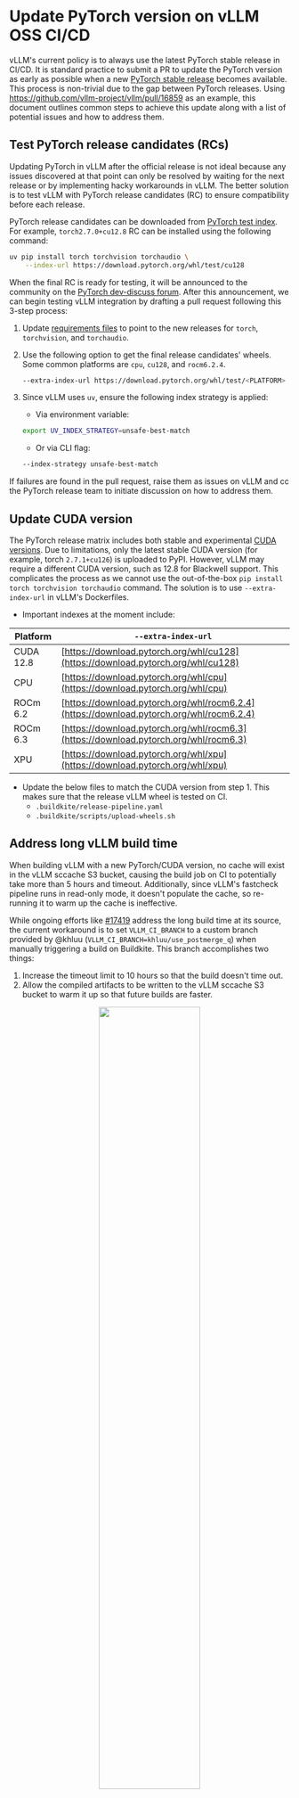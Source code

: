 # Update PyTorch version on vLLM OSS CI/CD

vLLM's current policy is to always use the latest PyTorch stable
release in CI/CD. It is standard practice to submit a PR to update the
PyTorch version as early as possible when a new [PyTorch stable
release](https://github.com/pytorch/pytorch/blob/main/RELEASE.md#release-cadence) becomes available.
This process is non-trivial due to the gap between PyTorch
releases. Using <https://github.com/vllm-project/vllm/pull/16859> as an example, this document outlines common steps to achieve this
update along with a list of potential issues and how to address them.

## Test PyTorch release candidates (RCs)

Updating PyTorch in vLLM after the official release is not
ideal because any issues discovered at that point can only be resolved
by waiting for the next release or by implementing hacky workarounds in vLLM.
The better solution is to test vLLM with PyTorch release candidates (RC) to ensure
compatibility before each release.

PyTorch release candidates can be downloaded from [PyTorch test index](https://download.pytorch.org/whl/test).
For example, `torch2.7.0+cu12.8` RC can be installed using the following command:

```bash
uv pip install torch torchvision torchaudio \
    --index-url https://download.pytorch.org/whl/test/cu128
```

When the final RC is ready for testing, it will be announced to the community
on the [PyTorch dev-discuss forum](https://dev-discuss.pytorch.org/c/release-announcements).
After this announcement, we can begin testing vLLM integration by drafting a pull request
following this 3-step process:

1. Update [requirements files](https://github.com/vllm-project/vllm/tree/main/requirements)
to point to the new releases for `torch`, `torchvision`, and `torchaudio`.

2. Use the following option to get the final release candidates' wheels. Some common platforms are `cpu`, `cu128`, and `rocm6.2.4`.

    ```bash
    --extra-index-url https://download.pytorch.org/whl/test/<PLATFORM>
    ```

3. Since vLLM uses `uv`, ensure the following index strategy is applied:

    - Via environment variable:

    ```bash
    export UV_INDEX_STRATEGY=unsafe-best-match
    ```

    - Or via CLI flag:

    ```bash
    --index-strategy unsafe-best-match
    ```

If failures are found in the pull request, raise them as issues on vLLM and
cc the PyTorch release team to initiate discussion on how to address them.

## Update CUDA version

The PyTorch release matrix includes both stable and experimental [CUDA versions](https://github.com/pytorch/pytorch/blob/main/RELEASE.md#release-compatibility-matrix). Due to limitations, only the latest stable CUDA version (for example, torch `2.7.1+cu126`) is uploaded to PyPI. However, vLLM may require a different CUDA version,
such as 12.8 for Blackwell support.
This complicates the process as we cannot use the out-of-the-box
`pip install torch torchvision torchaudio` command. The solution is to use
`--extra-index-url` in vLLM's Dockerfiles.

- Important indexes at the moment include:

| Platform | `--extra-index-url` |
|----------|-----------------|
| CUDA 12.8| [https://download.pytorch.org/whl/cu128](https://download.pytorch.org/whl/cu128)|
| CPU      | [https://download.pytorch.org/whl/cpu](https://download.pytorch.org/whl/cpu)|
| ROCm 6.2 | [https://download.pytorch.org/whl/rocm6.2.4](https://download.pytorch.org/whl/rocm6.2.4) |
| ROCm 6.3 | [https://download.pytorch.org/whl/rocm6.3](https://download.pytorch.org/whl/rocm6.3) |
| XPU      | [https://download.pytorch.org/whl/xpu](https://download.pytorch.org/whl/xpu) |

- Update the below files to match the CUDA version from step 1. This makes sure that the release vLLM wheel is tested on CI.
    - `.buildkite/release-pipeline.yaml`
    - `.buildkite/scripts/upload-wheels.sh`

## Address long vLLM build time

When building vLLM with a new PyTorch/CUDA version, no cache will exist
in the vLLM sccache S3 bucket, causing the build job on CI to potentially take more than 5 hours
and timeout. Additionally, since vLLM's fastcheck pipeline runs in read-only mode,
it doesn't populate the cache, so re-running it to warm up the cache
is ineffective.

While ongoing efforts like [#17419](https://github.com/vllm-project/vllm/issues/17419)
address the long build time at its source, the current workaround is to set `VLLM_CI_BRANCH`
to a custom branch provided by @khluu (`VLLM_CI_BRANCH=khluu/use_postmerge_q`)
when manually triggering a build on Buildkite. This branch accomplishes two things:

1. Increase the timeout limit to 10 hours so that the build doesn't time out.
2. Allow the compiled artifacts to be written to the vLLM sccache S3 bucket
to warm it up so that future builds are faster.

<p align="center" width="100%">
    <img width="60%" src="https://github.com/user-attachments/assets/a8ff0fcd-76e0-4e91-b72f-014e3fdb6b94">
</p>

## Update dependencies

Several vLLM dependencies, such as FlashInfer, also depend on PyTorch and need
to be updated accordingly. Rather than waiting for all of them to publish new
releases (which would take too much time), they can be built from
source to unblock the update process.

### FlashInfer

Here is how to build and install it from source with `torch2.7.0+cu128` in vLLM [Dockerfile](https://github.com/vllm-project/vllm/blob/27bebcd89792d5c4b08af7a65095759526f2f9e1/docker/Dockerfile#L259-L271):

```bash
export TORCH_CUDA_ARCH_LIST='7.5 8.0 8.9 9.0 10.0+PTX'
export FLASHINFER_ENABLE_SM90=1
uv pip install --system \
    --no-build-isolation "git+https://github.com/flashinfer-ai/flashinfer@v0.2.6.post1"
```

One caveat is that building FlashInfer from source adds approximately 30
minutes to the vLLM build time. Therefore, it's preferable to cache the wheel in a
public location for immediate installation, such as [this FlashInfer wheel link](https://download.pytorch.org/whl/cu128/flashinfer/flashinfer_python-0.2.6.post1%2Bcu128torch2.7-cp39-abi3-linux_x86_64.whl). For future releases, contact the PyTorch release
team if you want to get the package published there.

### xFormers

Similar to FlashInfer, here is how to build and install xFormers from source:

```bash
export TORCH_CUDA_ARCH_LIST='7.0 7.5 8.0 8.9 9.0 10.0+PTX'
MAX_JOBS=16 uv pip install --system \
    --no-build-isolation "git+https://github.com/facebookresearch/xformers@v0.0.30"
```

## Update all the different vLLM platforms

Rather than attempting to update all vLLM platforms in a single pull request, it's more manageable
to handle some platforms separately. The separation of requirements and Dockerfiles
for different platforms in vLLM CI/CD allows us to selectively choose
which platforms to update. For instance, updating XPU requires the corresponding
release from [Intel Extension for PyTorch](https://github.com/intel/intel-extension-for-pytorch) by Intel.
While <https://github.com/vllm-project/vllm/pull/16859> updated vLLM to PyTorch 2.7.0 on CPU, CUDA, and ROCm,
<https://github.com/vllm-project/vllm/pull/17444> completed the update for XPU.
